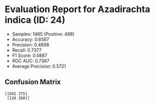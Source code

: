 # Evaluation Report for Azadirachta indica (ID: 24)
- Samples: 1465 (Positive: 488)
- Accuracy: 0.6567
- Precision: 0.4898
- Recall: 0.7377
- F1 Score: 0.5887
- ROC AUC: 0.7387
- Average Precision: 0.5721

## Confusion Matrix
```
[[602 375]
 [128 360]]
```